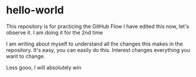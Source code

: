# hello-world
This repository is for practicing the GitHub Flow
I have edited this now, let's observe it.
I am doing it for the 2nd time


I am writing about myself to understand all the changes this makes in the repository. It's easy, you can easily do this. Interest changes everything you want to change.

Less gooo, I will absolutely win
